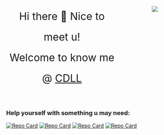 <header style='display: flex;'>
  <aside style='flex: 3;display: block;font-size: 2em;line-height: 2;'>
    Hi there 🙋 Nice to meet u! <br/>Welcome to know me @ <a href='https://cdll.js.org'>CDLL</a>
  </aside>
  <a style='flex: 2;display: block;float: right;' href='https://github.com/cdll'>
    <img
      style='display: inline-block;max-width: 100%;'
      src='https://github-readme-stats.vercel.app/api?username=cdll&show_icons=true&title_color=2cadf0&icon_color=cad&text_color=909090&bg_color=123123'
    />
  </a>
</header>

### Help yourself with something u may need:
[![Repo Card](https://github-readme-stats.vercel.app/api/pin/?username=cdll&show_icons=true&title_color=2cadf0&icon_color=cad&repo=whenx)](https://github.com/cdll/whenx)
[![Repo Card](https://github-readme-stats.vercel.app/api/pin/?username=cdll&show_icons=true&title_color=2cadf0&icon_color=cad&repo=gulp-vue-parser)](https://github.com/cdll/gulp-vue-parser)
[![Repo Card](https://github-readme-stats.vercel.app/api/pin/?username=cdll&show_icons=true&title_color=2cadf0&icon_color=cad&repo=rem.css)](https://github.com/cdll/rem.css)
[![Repo Card](https://github-readme-stats.vercel.app/api/pin/?username=cdll&show_icons=true&title_color=2cadf0&icon_color=cad&repo=import)](https://github.com/cdll/import)

<!--
**cdll/cdll** is a ✨ _special_ ✨ repository because its `README.md` (this file) appears on your GitHub profile.
[![Repo Card](https://github-readme-stats.vercel.app/api?username=cdll&show_icons=true&title_color=2cadf0&icon_color=cad&text_color=909090&bg_color=123123)](https://github.com/cdll)

Here are some ideas to get you started:

- 🔭 I’m currently working on ...
- 🌱 I’m currently learning ...
- 👯 I’m looking to collaborate on ...
- 🤔 I’m looking for help with ...
- 💬 Ask me about ...
- 📫 How to reach me: ...
- 😄 Pronouns: ...
- ⚡ Fun fact: ...
-->
